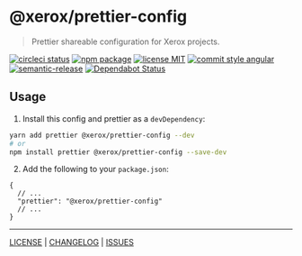 # @xerox/prettier-config

> Prettier shareable configuration for Xerox projects.

[![circleci status][circleci-badge]][circleci-link]
[![npm package][npm-badge]][npm-link]
[![license MIT][license-badge]][license-link]
[![commit style angular][commit-style-badge]][commit-style-link]
[![semantic-release][semantic-release-badge]][semantic-release-link]
[![Dependabot Status][dependabot-badge]][dependabot-link]

## Usage
1. Install this config and prettier as a `devDependency`:
```bash
yarn add prettier @xerox/prettier-config --dev
# or
npm install prettier @xerox/prettier-config --save-dev
```
2. Add the following to your `package.json`:
```jsonc
{
  // ...
  "prettier": "@xerox/prettier-config"
  // ...
}
```

---
[LICENSE][license-link] | [CHANGELOG][changelog-link] | [ISSUES][issues-link]

[license-link]: ./LICENSE
[changelog-link]: ./CHANGELOG.md
[issues-link]: https://github.com/xeroxinteractive/prettier-config

[circleci-badge]: https://flat.badgen.net/circleci/github/xeroxinteractive/prettier-config/master
[circleci-link]: https://circleci.com/gh/xeroxinteractive/prettier-config/tree/master

[npm-badge]: https://flat.badgen.net/npm/v/@xerox/prettier-config?color=cyan
[npm-link]: https://www.npmjs.com/package/@xerox/prettier-config

[license-badge]: https://flat.badgen.net/npm/license/@xerox/prettier-config

[commit-style-badge]: https://flat.badgen.net/badge/commit%20style/angular/purple
[commit-style-link]: https://github.com/angular/angular.js/blob/master/DEVELOPERS.md#-git-commit-guidelines

[semantic-release-badge]: https://flat.badgen.net/badge/%20%20%F0%9F%93%A6%F0%9F%9A%80/semantic%20release/e10079
[semantic-release-link]: https://github.com/semantic-release/semantic-release

[dependabot-badge]: https://flat.badgen.net/dependabot/xeroxinteractive/prettier-config?icon=dependabot
[dependabot-link]: https://dependabot.com
